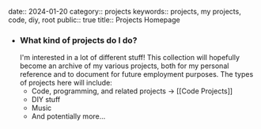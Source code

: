 date:: 2024-01-20
category:: projects
keywords:: projects, my projects, code, diy, root
public:: true
title:: Projects Homepage

- ### What kind of projects do I do?
  I'm interested in a lot of different stuff! This collection will hopefully become an archive of my various projects, both for my personal reference and to document for future employment purposes. The types of projects here will include:
	- Code, programming, and related projects -> [[Code Projects]]
	- DIY stuff
	- Music
	- And potentially more...